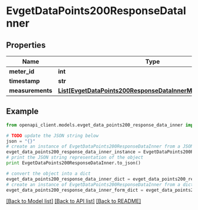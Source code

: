 # EvgetDataPoints200ResponseDataInner


## Properties
Name | Type | Description | Notes
------------ | ------------- | ------------- | -------------
**meter_id** | **int** |  | [optional] 
**timestamp** | **str** |  | [optional] 
**measurements** | [**List[EvgetDataPoints200ResponseDataInnerMeasurementsInner]**](EvgetDataPoints200ResponseDataInnerMeasurementsInner.md) |  | [optional] 

## Example

```python
from openapi_client.models.evget_data_points200_response_data_inner import EvgetDataPoints200ResponseDataInner

# TODO update the JSON string below
json = "{}"
# create an instance of EvgetDataPoints200ResponseDataInner from a JSON string
evget_data_points200_response_data_inner_instance = EvgetDataPoints200ResponseDataInner.from_json(json)
# print the JSON string representation of the object
print EvgetDataPoints200ResponseDataInner.to_json()

# convert the object into a dict
evget_data_points200_response_data_inner_dict = evget_data_points200_response_data_inner_instance.to_dict()
# create an instance of EvgetDataPoints200ResponseDataInner from a dict
evget_data_points200_response_data_inner_form_dict = evget_data_points200_response_data_inner.from_dict(evget_data_points200_response_data_inner_dict)
```
[[Back to Model list]](../README.md#documentation-for-models) [[Back to API list]](../README.md#documentation-for-api-endpoints) [[Back to README]](../README.md)


